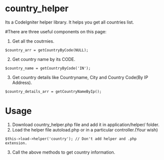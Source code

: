 # country_helper
Its a CodeIgniter helper library. It helps you get all countries list.

#There are three useful components on this page:

1. Get all the coutrnies.
  ```
  $country_arr = getCountryByCode(NULL);
  ```
2. Get country name by its CODE.
  ```
  $country_name = getCountryByCode('IN');
  ```
3. Get country details like Countryname, City and Country Code(By IP Address).
  ```
  $country_details_arr = getCountryNameByIp();
  ```
  
  # Usage
  
  1. Download country_helper.php file and add it in application/helper/ folder.
  2. Load the helper file autoload.php or in a particular controller.(Your wish)
   ```
   $this->load->helper('country'); // Don't add helper and .php extension.
   ```
  3. Call the above methods to get country information.

